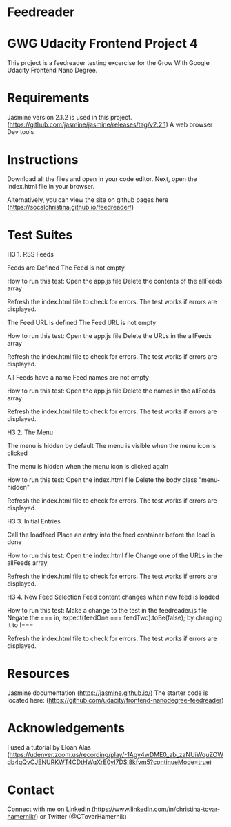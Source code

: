 Feedreader
==========
GWG Udacity Frontend Project 4
==============================
This project is a feedreader testing excercise for the Grow With Google Udacity Frontend Nano Degree.

Requirements
===========
Jasmine version 2.1.2 is used in this project. (https://github.com/jasmine/jasmine/releases/tag/v2.2.1)
A web browser
Dev tools

Instructions
============
Download all the files and open in your code editor. Next, open the index.html file in your browser.

Alternatively, you can view the site on github pages here (https://socalchristina.github.io/feedreader/)

Test Suites
===========

H3 1. RSS Feeds

Feeds are Defined
The Feed is not empty

How to run this test:
Open the app.js file
Delete the contents of the allFeeds array

Refresh the index.html file to check for errors.
The test works if errors are displayed.

The Feed URL is defined
The Feed URL is not empty

How to run this test:
Open the app.js file
Delete the URLs in the allFeeds array

Refresh the index.html file to check for errors.
The test works if errors are displayed.

All Feeds have a name
Feed names are not empty

How to run this test:
Open the app.js file
Delete the names in the allFeeds array

Refresh the index.html file to check for errors.
The test works if errors are displayed.


H3 2. The Menu

The menu is hidden by default
The menu is visible when the menu icon is clicked

The menu is hidden when the menu icon  is clicked again

How to run this test:
Open the index.html file
Delete the body class "menu-hidden"

Refresh the index.html file to check for errors.
The test works if errors are displayed.

H3 3. Initial Entries

Call the loadfeed
Place an entry into the feed container before the load is done

How to run this test:
Open the index.html file
Change one of the URLs in the allFeeds array

Refresh the index.html file to check for errors.
The test works if errors are displayed.

H3 4. New Feed Selection
Feed content changes when new feed is loaded

How to run this test:
Make a change to the test in the feedreader.js file
Negate the === in, expect(feedOne === feedTwo).toBe(false); by changing it to !===

Refresh the index.html file to check for errors.
The test works if errors are displayed.

Resources
=========
Jasmine documentation (https://jasmine.github.io/)
The starter code is located here: (https://github.com/udacity/frontend-nanodegree-feedreader)

Acknowledgements
================
I used a tutorial by Lloan Alas (https://udenver.zoom.us/recording/play/-1Agy4wDME0_ab_zaNUiWquZOWdb4qQvCJENURKWT4CDtHWqXrE0yI7DSi8kfvm5?continueMode=true)

Contact
=======

Connect with me on LinkedIn (https://www.linkedin.com/in/christina-tovar-hamernik/) or Twitter (@CTovarHamernik)

